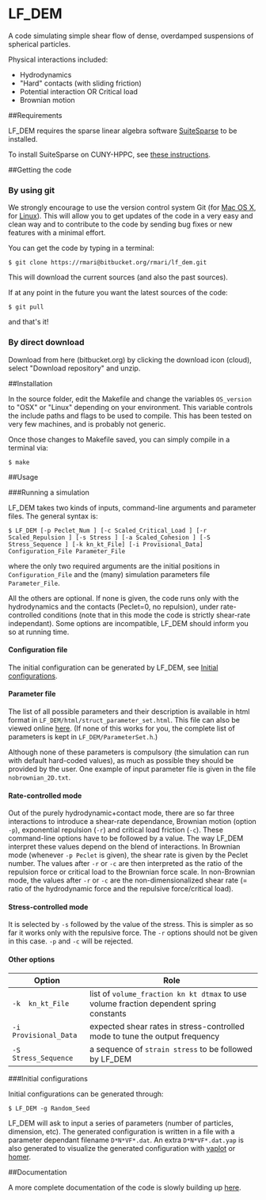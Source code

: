 # LF_DEM

A code simulating simple shear flow of dense,
overdamped suspensions of spherical particles.

 Physical interactions included:

- Hydrodynamics
- "Hard" contacts (with sliding friction)
- Potential interaction OR Critical load
- Brownian motion


##Requirements

LF_DEM requires the sparse linear algebra software
[SuiteSparse](http://faculty.cse.tamu.edu/davis/suitesparse.html) to
be installed.

To install SuiteSparse on CUNY-HPPC, see [these instructions](./SuiteSparse_Install.md).

##Getting the code

### By using git

We strongly encourage to use the version control system Git (for [Mac OS X](http://git-scm.com/download/mac), for [Linux](http://git-scm.com/download/linux)). This will allow you to get updates
of the code in a very easy and clean way and to contribute to the code
by sending bug fixes or new features with a minimal effort.

You can get the code by typing in a terminal:
```
$ git clone https://rmari@bitbucket.org/rmari/lf_dem.git
```
This will download the current sources (and also the past sources).

If at any point in the future you want the latest sources of the code:
```
$ git pull
```
and that's it!

### By direct download

Download from here (bitbucket.org) by clicking the download icon (cloud), select "Download repository" and unzip.


##Installation

In the source folder, edit the Makefile and change the variables ```OS_version``` to
"OSX" or "Linux" depending on your environment. This variable controls
the include paths and flags to be used to compile. This has been
tested on very few machines, and is probably not generic.

Once those changes to Makefile saved, you can simply compile in a terminal via:

```
$ make
```

##Usage

###Running a simulation

LF_DEM takes two kinds of inputs, command-line arguments and parameter
files.  The general syntax is:
```
$ LF_DEM [-p Peclet_Num ] [-c Scaled_Critical_Load ] [-r Scaled_Repulsion ] [-s Stress ] [-a Scaled_Cohesion ] [-S Stress_Sequence ] [-k kn_kt_File] [-i Provisional_Data] Configuration_File Parameter_File
```
where the only
two required arguments are the initial positions in `Configuration_File` and
the (many) simulation parameters file `Parameter_File`.

All the others are optional. If none is given, the code runs only with the hydrodynamics and the contacts (Peclet=0, no repulsion), under rate-controlled conditions (note that in this mode the code is strictly shear-rate independant). Some options are incompatible, LF_DEM should inform you so at running time.


#### Configuration file
The initial configuration can be generated by LF_DEM, see [Initial configurations](#initial).

#### Parameter file

The list of all possible parameters and their description is available
in html format in `LF_DEM/html/struct_parameter_set.html`. This file
can also be viewed online
[here](http://rmari.bitbucket.org/LF_DEM_doc/struct_parameter_set.html). (If
none of this works for you, the complete list of parameters is kept in
`LF_DEM/ParameterSet.h`.)

Although none of these parameters is
compulsory (the simulation can run with default hard-coded values), as
much as possible they should be provided by the user. One example of input parameter file is
given in the file `nobrownian_2D.txt`.

#### Rate-controlled mode

Out of the purely hydrodynamic+contact mode, there are so far three
interactions to introduce a shear-rate dependance, Brownian motion
(option `-p`), exponential repulsion (`-r`) and critical load friction
(`-c`). These command-line options have to be followed by a value. The
way LF_DEM interpret these values depend on the blend of
interactions. In Brownian mode (whenever `-p Peclet` is given), the
shear rate is given by the Peclet number. The values after `-r` or
`-c` are then interpreted as the ratio of the repulsion force or
critical load to the Brownian force scale. In non-Brownian mode, the
values after `-r` or `-c` are the non-dimensionalized shear rate (=
ratio of the hydrodynamic force and the repulsive force/critical
load).

#### Stress-controlled mode

It is selected by `-s` followed by the value of the stress. This is
simpler as so far it works only with the repulsive force. The `-r`
options should not be given in this case. `-p` and `-c` will be rejected.

#### Other options

Option                   | Role
-------------------------|--------------------------------------------
`-k  kn_kt_File`         | list of `volume_fraction kn kt dtmax` to use volume fraction dependent spring constants
`-i Provisional_Data`    | expected shear rates in stress-controlled mode to tune the output frequency
`-S Stress_Sequence`     | a sequence of `strain stress` to be followed by LF_DEM




###Initial configurations

Initial configurations can be generated through:
```
$ LF_DEM -g Random_Seed
```

LF_DEM will ask to input a series of parameters (number of particles,
dimension, etc). The generated configuration is written in a file with
a parameter dependant filename `D*N*VF*.dat`. An extra
`D*N*VF*.dat.yap` is also generated to visualize the generated
configuration with [yaplot](https://github.com/vitroid/Yaplot) or
[homer](https://github.com/rmari/homer).

##Documentation

A more complete documentation of the code is slowly building up [here](http://rmari.bitbucket.org/LF_DEM_doc/).
